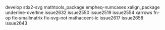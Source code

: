 develop
stix2-svg
mathtools_package
empheq-numcases
xalign_package
underline-overline
issue2632
issue2550
issue2519
issue2554
xarrows
fn-op
fix-smallmatrix
fix-svg-not
mathaccent-ic
issue2617
issue2658
issue2643